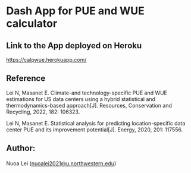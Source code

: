# Dash App for PUE and WUE calculator

## Link to the App deployed on Heroku
https://calpwue.herokuapp.com/

## Reference
Lei N, Masanet E. Climate-and technology-specific PUE and WUE estimations for US data centers using a hybrid statistical and thermodynamics-based approach[J]. Resources, Conservation and Recycling, 2022, 182: 106323.

Lei N, Masanet E. Statistical analysis for predicting location-specific data center PUE and its improvement potential[J]. Energy, 2020, 201: 117556.

## Author: 
Nuoa Lei (nuoalei2021@u.northwestern.edu）
